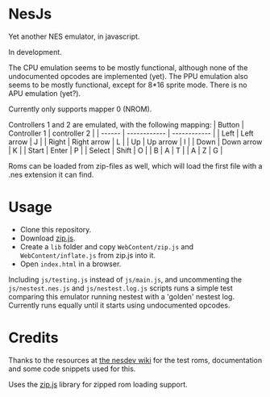 # NesJs

Yet another NES emulator, in javascript.

In development.

The CPU emulation seems to be mostly functional, although none of the undocumented opcodes are implemented (yet). The PPU emulation also seems to be mostly functional, except for 8*16 sprite mode. There is no APU emulation (yet?).

Currently only supports mapper 0 (NROM).

Controllers 1 and 2 are emulated, with the following mapping:
| Button | Controller 1 | controller 2 |
| ------ | ------------ | ------------ |
| Left   | Left arrow   | J            |
| Right  | Right arrow  | L            |
| Up     | Up arrow     | I            |
| Down   | Down arrow   | K            |
| Start  | Enter        | P            |
| Select | Shift        | O            |
| B      | A            | T            |
| A      | Z            | G            | 

Roms can be loaded from zip-files as well, which will load the first file with a .nes extension it can find.

# Usage

- Clone this repository.
- Download [zip.js](https://gildas-lormeau.github.io/zip.js/).
- Create a `lib` folder and copy `WebContent/zip.js` and `WebContent/inflate.js` from zip.js into it.
- Open `index.html` in a browser.

Including `js/testing.js` instead of `js/main.js`, and uncommenting the `js/nestest.nes.js` and `js/nestest.log.js` scripts runs a simple test comparing this emulator running nestest with a 'golden' nestest log. Currently runs equally until it starts using undocumented opcodes.

# Credits

Thanks to the resources at [the nesdev wiki](http://wiki.nesdev.com/w/index.php/Nesdev_Wiki) for the test roms, documentation and some code snippets used for this.

Uses the [zip.js](https://gildas-lormeau.github.io/zip.js/) library for zipped rom loading support.
